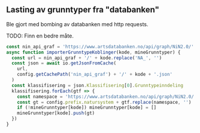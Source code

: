 
## Lasting av grunntyper fra "databanken"

Ble gjort med bombing av databanken med http requests.

TODO: Finn en bedre måte.


```javascript
const nin_api_graf = 'https://www.artsdatabanken.no/api/graph/NiN2.0/'
async function importerGrunntypeKoblinger(kode, mineGrunntyper) {
  const url = nin_api_graf + '/' + kode.replace('NA_', '')
  const json = await io.getJsonFromCache(
    url,
    config.getCachePath('nin_api_graf') + '/' + kode + '.json'
  )
  const klassifisering = json.Klassifisering[0].Grunntypeinndeling
  klassifisering.forEach(gtf => {
    const namespace = 'https://www.artsdatabanken.no/api/graph/NiN2.0/'
    const gt = config.prefix.natursystem + gtf.replace(namespace, '')
    if (!mineGrunntyper[kode]) mineGrunntyper[kode] = []
    mineGrunntyper[kode].push(gt)
  })
}
```
